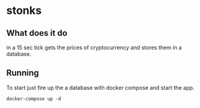 # stonks

## What does it do
in a 15 sec tick gets the prices of cryptocurrency and stores them in a database.

## Running
To start just fire up the a database with docker compose and start the app.

`docker-compose up -d`

